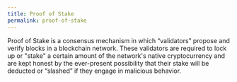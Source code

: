 ```yaml
---
title: Proof of Stake
permalink: proof-of-stake
---
```


Proof of Stake is a consensus mechanism in which “validators” propose and verify blocks in a blockchain network. These validators are required to lock up or "stake" a certain amount of the network's native cryptocurrency and are kept honest by the ever-present possibility that their stake will be deducted or “slashed” if they engage in malicious behavior.

